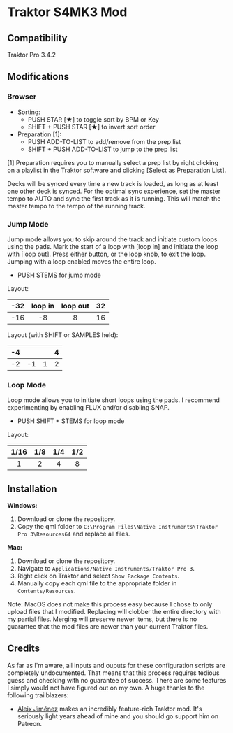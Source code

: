 # Traktor S4MK3 Mod

## Compatibility

Traktor Pro 3.4.2

## Modifications

### Browser

- Sorting:
  - PUSH STAR [★] to toggle sort by BPM or Key
  - SHIFT + PUSH STAR [★] to invert sort order
- Preparation [1]:
  - PUSH ADD-TO-LIST to add/remove from the prep list
  - SHIFT + PUSH ADD-TO-LIST to jump to the prep list

[1] Preparation requires you to manually select a prep list by right clicking on a playlist in the Traktor software and clicking [Select as Preparation List].

Decks will be synced every time a new track is loaded, as long as at least one other deck is synced. For the optimal sync experience, set the master tempo to AUTO and sync the first track as it is running. This will match the master tempo to the tempo of the running track.

### Jump Mode

Jump mode allows you to skip around the track and initiate custom loops using the pads. Mark the start of a loop with [loop in] and initiate the loop with [loop out]. Press either button, or the loop knob, to exit the loop. Jumping with a loop enabled moves the entire loop.

- PUSH STEMS for jump mode

Layout:

| -32 | loop in | loop out | 32 |
|:---:|:-------:|:--------:|:--:|
| -16 |    -8   |     8    | 16 |

Layout (with SHIFT or SAMPLES held):

| -4 |    |   | 4 |
|:--:|:--:|:-:|:-:|
| -2 | -1 | 1 | 2 |

### Loop Mode

Loop mode allows you to initiate short loops using the pads. I recommend experimenting by enabling FLUX and/or disabling SNAP.

- PUSH SHIFT + STEMS for loop mode

Layout:

| 1/16 | 1/8 | 1/4 | 1/2 |
|:----:|:---:|:---:|:---:|
|   1  |  2  |  4  |  8  |

## Installation

**Windows:**

1. Download or clone the repository.
2. Copy the qml folder to `C:\Program Files\Native Instruments\Traktor Pro 3\Resources64` and replace all files.

**Mac:**

1. Download or clone the repository.
2. Navigate to `Applications/Native Instruments/Traktor Pro 3`.
3. Right click on Traktor and select `Show Package Contents`.
4. Manually copy each qml file to the appropriate folder in `Contents/Resources`.

Note: MacOS does not make this process easy because I chose to only upload files that I modified. Replacing will clobber the entire directory with my partial files. Merging will preserve newer items, but there is no guarantee that the mod files are newer than your current Traktor files.

## Credits

As far as I'm aware, all inputs and ouputs for these configuration scripts are completely undocumented. That means that this process requires tedious guess and checking with no guarantee of success. There are some features I simply would not have figured out on my own. A huge thanks to the following trailblazers:

- [Aleix Jiménez](https://www.patreon.com/supremeedition) makes an incredibly feature-rich Traktor mod. It's seriously light years ahead of mine and you should go support him on Patreon.
